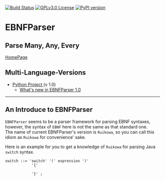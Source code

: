 [![Build Status](https://travis-ci.org/thautwarm/EBNFParser.svg?branch=master)](https://travis-ci.org/thautwarm/EBNFParser)
[![GPLv3.0 License](https://img.shields.io/badge/license-GPLv3.0-Green.svg)](https://github.com/thautwarm/EBNFParser/blob/master/LICENSE)
[![PyPI version](https://img.shields.io/pypi/v/EBNFParser.svg)](https://pypi.python.org/pypi/EBNFParser)


# EBNFParser
Parse Many, Any, Every
---------
[HomePage](https://github.com/thautwarm/EBNFParser)


## Multi-Language-Versions

- [Python Project ](https://github.com/thautwarm/EBNFParser/tree/master/Python) (v 1.0)
    - [What's new in EBNFParser 1.0](https://github.com/thautwarm/EBNFParser/tree/master/Python/release-note)

--------------------


## An Introduce to EBNFParser

`EBNFParser` seems to be a parser framework for parsing EBNF syntaxes, however, 
the syntax of `EBNF` here is not the same as that standard one.  
The name of current EBNFParser's version  is `Ruikowa`, so you can call this idiom as `Ruikowa` for convenience' sake.

Here is an example for you to get a knowledge of `Ruikowa` for parsing Java `switch` syntax.

```BNF
switch ::= 'switch' '(' expression ')' 
            '{' 

            '}' ;





```




